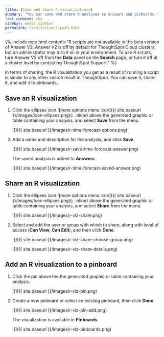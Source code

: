 ```yaml
---
title: [Save and share R visualizations]
summary: "You can save and share R analyses as answers and pinboards."
last_updated: tbd
sidebar: mydoc_sidebar
permalink: /:collection/:path.html
---
```


{% include note.html content="R scripts are not available in the beta version of Answer V2. Answer V2 is off by default for ThoughtSpot Cloud clusters, but an administrator may turn it on in your environment. To use R scripts, turn Answer V2 off from the <strong>Data</strong> panel on the <strong>Search</strong> page, or turn it off at a cluster level by contacting ThoughtSpot Support." %}

In terms of sharing, the R visualization you get as a result of running a script is similar to any
other search result in ThoughtSpot. You can save it, share it, and add it to pinboards.

## Save an R visualization

1.  Click the ellipses icon ![more options menu icon]({{ site.baseurl }}/images/icon-ellipses.png){: .inline} above the generated graphic or table containing your analysis, and select **Save** from the menu.

    ![]({{ site.baseurl }}/images/r-time-forecast-options.png)

2.  Add a name and description for the analysis, and click **Save**.

    ![]({{ site.baseurl }}/images/r-save-time-forecast-answer.png)

    The saved analysis is added to **Answers**.

    ![]({{ site.baseurl }}/images/r-time-forecast-saved-answer.png)

## Share an R visualization

1.  Click the ellipses icon ![more options menu icon]({{ site.baseurl }}/images/icon-ellipses.png){: .inline} above the generated graphic or table containing
    your analysis, and select **Share** from the menu.

    ![]({{ site.baseurl }}/images/r-viz-share.png)

2.  Select and add the user or group with which to share, along with level of access
    (**Can View**, **Can Edit**), and then click **Done**.

    ![]({{ site.baseurl }}/images/r-viz-share-choose-group.png)

    ![]({{ site.baseurl }}/images/r-viz-share-details.png)

## Add an R visualization to a pinboard

1.  Click the pin above the the generated graphic or table containing
    your analysis.

    ![]({{ site.baseurl }}/images/r-viz-pin.png)

2.  Create a new pinboard or select an existing pinboard, then click **Done**.

    ![]({{ site.baseurl }}/images/r-viz-pin-add.png)

    The visualization is available in **Pinboards**.

    ![]({{ site.baseurl }}/images/r-viz-pinboards.png)
